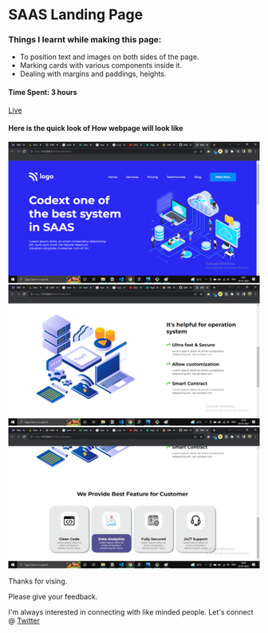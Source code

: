# SAAS Landing Page


### Things I learnt while making this page:
- To position text and images on both sides of the page.
- Marking cards with various components inside it.
- Dealing with margins and paddings, heights.

#### Time Spent: 3 hours

[Live]()

#### Here is the quick look of How webpage will look like

![first-page](./QuickLook/sec-1.png)
![second-page](./QuickLook/sec-2.png)
![Third-page](./QuickLook/sec-3.png)

Thanks for vising.

Please give your feedback.

I'm always interested in connecting with like minded people. Let's connect @
[Twitter](https://twitter.com/VivekNakkana)